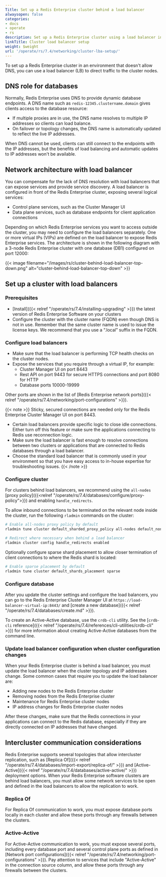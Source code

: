 ```yaml
---
Title: Set up a Redis Enterprise cluster behind a load balancer
alwaysopen: false
categories:
- docs
- operate
- rs
description: Set up a Redis Enterprise cluster using a load balancer instead of DNS to direct traffic to cluster nodes.
linkTitle: Cluster load balancer setup
weight: $weight
url: '/operate/rs/7.4/networking/cluster-lba-setup/'
---
```

To set up a Redis Enterprise cluster in an environment that doesn't allow DNS, you can use a load balancer (LB) to direct traffic to the cluster nodes.

## DNS role for databases

Normally, Redis Enterprise uses DNS to provide dynamic database endpoints.
A DNS name such as `redis-12345.clustername.domain` gives clients access to the database resource:

- If multiple proxies are in use, the DNS name resolves to multiple IP addresses so clients can load balance.
- On failover or topology changes, the DNS name is automatically updated to reflect the live IP addresses.

When DNS cannot be used, clients can still connect to the endpoints with the IP addresses,
but the benefits of load balancing and automatic updates to IP addresses won't be available.

## Network architecture with load balancer

You can compensate for the lack of DNS resolution with load balancers that can expose services and provide service discovery.
A load balancer is configured in front of the Redis Enterprise cluster, exposing several logical services:

- Control plane services, such as the Cluster Manager UI
- Data plane services, such as database endpoints for client application connections

Depending on which Redis Enterprise services you want to access outside the cluster, you may need to configure the load balancers separately.
One or more virtual IPs (VIPs) are defined on the load balancer to expose Redis Enterprise services.
The architecture is shown in the following diagram with a 3-node Redis Enterprise cluster with one database (DB1) configured on port 12000:

{{< image filename="/images/rs/cluster-behind-load-balancer-top-down.png" alt="cluster-behind-load-balancer-top-down" >}}

## Set up a cluster with load balancers

### Prerequisites

- [Install]({{< relref "/operate/rs/7.4/installing-upgrading" >}}) the latest version of Redis Enterprise Software on your clusters
- Configure the cluster with the cluster name (FQDN) even though DNS is not in use.
    Remember that the same cluster name is used to issue the license keys.
    We recommend that you use a “.local” suffix in the FQDN.

### Configure load balancers

- Make sure that the load balancer is performing TCP health checks on the cluster nodes.
- Expose the services that you require through a virtual IP, for example:
    - Cluster Manager UI on port 8443
    - Rest API on port 9443 for secure HTTPS connections and port 8080 for HTTP
    - Database ports 10000-19999

Other ports are shown in the list of [Redis Enterprise network ports]({{< relref "/operate/rs/7.4/networking/port-configurations" >}}).

{{< note >}}
Sticky, secured connections are needed only for the Redis Enterprise Cluster Manager UI on port 8443.

- Certain load balancers provide specific logic to close idle connections. Either turn off this feature or make sure the applications connecting to Redis use reconnection logic.
- Make sure the load balancer is fast enough to resolve connections between two clusters or applications that are connected to Redis databases through a load balancer.
- Choose the standard load balancer that is commonly used in your environment so that you have easy access to in-house expertise for troubleshooting issues.
{{< /note >}}

### Configure cluster

For clusters behind load balancers, we recommend using the `all-nodes` [proxy policy]({{<relref "/operate/rs/7.4/databases/configure/proxy-policy">}}) and enabling `handle_redirects`.

To allow inbound connections to be terminated on the relevant node inside the cluster, run the following `rladmin` commands on the cluster:

```sh
# Enable all-nodes proxy policy by default
rladmin tune cluster default_sharded_proxy_policy all-nodes default_non_sharded_proxy_policy all-nodes

# Redirect where necessary when behind a load balancer
rladmin cluster config handle_redirects enabled
```

Optionally configure sparse shard placement to allow closer termination of client connections to where the Redis shard is located:

```sh
# Enable sparse placement by default
rladmin tune cluster default_shards_placement sparse
```

### Configure database

After you update the cluster settings and configure the load balancers, you can go to the Redis Enterprise Cluster Manager UI at `https://load-balancer-virtual-ip:8443/` and [create a new database]({{< relref "/operate/rs/7.4/databases/create.md" >}}).

To create an Active-Active database, use the `crdb-cli` utility. See the [`crdb-cli` reference]({{< relref "/operate/rs/7.4/references/cli-utilities/crdb-cli" >}}) for more information about creating Active-Active databases from the command line.

### Update load balancer configuration when cluster configuration changes

When your Redis Enterprise cluster is behind a load balancer, you must update the load balancer when the cluster topology and IP addresses change.
Some common cases that require you to update the load balancer are:

- Adding new nodes to the Redis Enterprise cluster
- Removing nodes from the Redis Enterprise cluster
- Maintenance for Redis Enterprise cluster nodes
- IP address changes for Redis Enterprise cluster nodes

After these changes, make sure that the Redis connections in your applications can connect to the Redis database,
especially if they are directly connected on IP addresses that have changed.

## Intercluster communication considerations

Redis Enterprise supports several topologies that allow intercluster replication, such as [Replica Of]({{< relref "/operate/rs/7.4/databases/import-export/replica-of/" >}}) and [Active-Active]({{< relref "/operate/rs/7.4/databases/active-active/" >}}) deployment options.
When your Redis Enterprise software clusters are behind load balancers, you must allow some network services to be open and defined in the load balancers to allow the replication to work.

### Replica Of

For Replica Of communication to work, you must expose database ports locally in each cluster and allow these ports through any firewalls between the clusters.

### Active-Active

For Active-Active communication to work, you must expose several ports, including every database port and several control plane ports as defined in [Network port configurations]({{< relref "/operate/rs/7.4/networking/port-configurations" >}}). Pay attention to services that include "Active-Active" in the connection source column, and allow these ports through any firewalls between the clusters.
